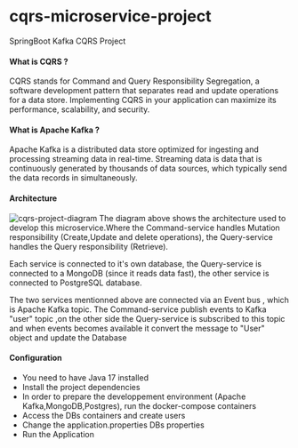 # cqrs-microservice-project
SpringBoot Kafka CQRS Project

#### What is CQRS ?
CQRS stands for Command and Query Responsibility Segregation, a software development pattern that separates read and update operations for a data store. Implementing CQRS in your application can maximize its performance, scalability, and security.
#### What is Apache Kafka ?
Apache Kafka is a distributed data store optimized for ingesting and processing streaming data in real-time.
Streaming data is data that is continuously generated by thousands of data sources, which typically send the data records in simultaneously.
#### Architecture

![cqrs-project-diagram](https://user-images.githubusercontent.com/98242416/212493993-8e8cc1be-dff8-476f-a6de-1655fb038dfc.png)
The diagram above shows the architecture used to develop this microservice.Where the Command-service handles Mutation responsibility (Create,Update and delete operations), the Query-service handles the Query responsibility (Retrieve).

Each service is connected to it's own database, the Query-service is connected to a MongoDB (since it reads data fast),
the other service is connected to PostgreSQL database.

The two services mentionned above are connected via an Event bus , which is Apache Kafka topic.
The Command-service publish events to Kafka "user" topic ,on the other side the Query-service is subscribed to this topic and when events becomes available it convert the message to "User" object and update the Database

#### Configuration 
+ You need to have Java 17 installed
+ Install the project dependencies
+ In order to prepare the developpement environment (Apache Kafka,MongoDB,Postgres), run the docker-compose containers
+ Access the DBs containers and create users
+ Change the application.properties DBs properties
+ Run the Application
